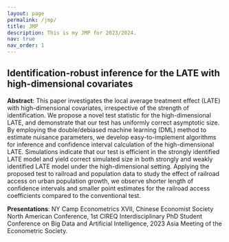 ```yaml
---
layout: page
permalink: /jmp/
title: JMP
description: This is my JMP for 2023/2024.
nav: true
nav_order: 1
---
```


## Identification-robust inference for the LATE with high-dimensional covariates

**Abstract**: This paper investigates the local average treatment effect (LATE) with high-dimensional covariates, irrespective of the strength of identification. We propose a novel test statistic for the high-dimensional LATE, and demonstrate that our test has uniformly correct asymptotic size. By employing the double/debiased machine learning (DML) method to estimate nuisance parameters, we develop easy-to-implement algorithms for inference and confidence interval calculation of the high-dimensional LATE. Simulations indicate that our test is efficient in the strongly identified LATE model and yield correct simulated size in both strongly and weakly identified LATE model under the high-dimensional setting. Applying the proposed test to railroad and population data to study the effect of railroad access on urban population growth, we observe shorter length of confidence intervals and smaller point estimates for the railroad access coefficients compared to the conventional test.

**Presentations**: NY Camp Econometrics XVII, Chinese Economist Society North American Conference, 1st CIREQ Interdisciplinary PhD Student Conference on Big Data and Artificial Intelligence, 2023 Asia Meeting of the Econometric Society.
